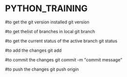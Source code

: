 # PYTHON_TRAINING

#to get the git version installed
git version

#to get thelist of branches in local
git branch 

#to get the current status of the active branch
git status

#to add the changes 
git add <filename>

#to commit the changes
git commit -m "commit message"

#to push the changes
git push origin <branch name>

